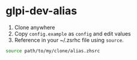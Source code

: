 # glpi-dev-alias

1. Clone anywhere
2. Copy `config.example` as `config` and edit values
3. Reference in your ~/.zsrhc file using `source`.

```sh
source path/to/my/clone/alias.zhsrc
```
